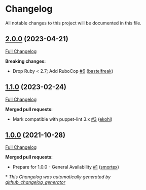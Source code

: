 # Changelog

All notable changes to this project will be documented in this file.

## [2.0.0](https://github.com/voxpupuli/puppet-lint-lookup_in_parameter-check/tree/2.0.0) (2023-04-21)

[Full Changelog](https://github.com/voxpupuli/puppet-lint-lookup_in_parameter-check/compare/1.1.0...2.0.0)

**Breaking changes:**

- Drop Ruby \< 2.7; Add RuboCop [\#6](https://github.com/voxpupuli/puppet-lint-lookup_in_parameter-check/pull/6) ([bastelfreak](https://github.com/bastelfreak))

## [1.1.0](https://github.com/voxpupuli/puppet-lint-lookup_in_parameter-check/tree/1.1.0) (2023-02-24)

[Full Changelog](https://github.com/voxpupuli/puppet-lint-lookup_in_parameter-check/compare/1.0.0...1.1.0)

**Merged pull requests:**

- Mark compatible with puppet-lint 3.x [\#3](https://github.com/voxpupuli/puppet-lint-lookup_in_parameter-check/pull/3) ([ekohl](https://github.com/ekohl))

## [1.0.0](https://github.com/voxpupuli/puppet-lint-lookup_in_parameter-check/tree/1.0.0) (2021-10-28)

[Full Changelog](https://github.com/voxpupuli/puppet-lint-lookup_in_parameter-check/compare/5a7c1367870df1f8cd84621e74f50cc850c66311...1.0.0)

**Merged pull requests:**

- Prepare for 1.0.0 - General Availability [\#1](https://github.com/voxpupuli/puppet-lint-lookup_in_parameter-check/pull/1) ([smortex](https://github.com/smortex))



\* *This Changelog was automatically generated by [github_changelog_generator](https://github.com/github-changelog-generator/github-changelog-generator)*
